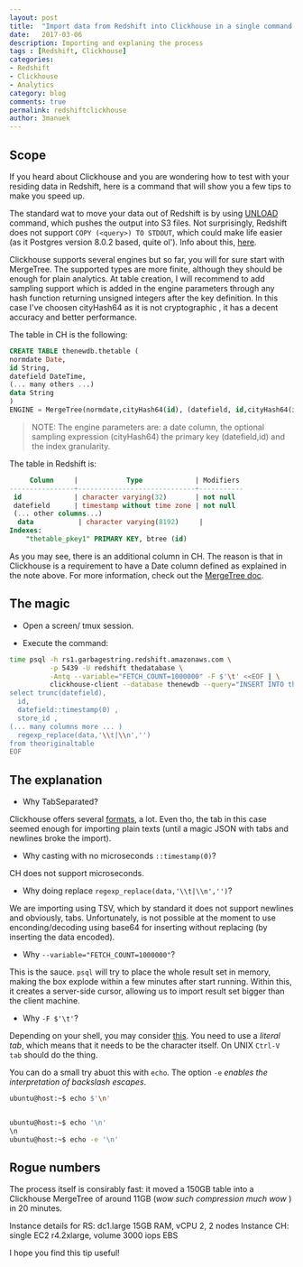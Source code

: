 ```yaml
---
layout: post
title:  "Import data from Redshift into Clickhouse in a single command."
date:   2017-03-06
description: Importing and explaning the process
tags : [Redshift, Clickhouse]
categories:
- Redshift
- Clickhouse
- Analytics
category: blog
comments: true
permalink: redshiftclickhouse
author: 3manuek
---
```



## Scope 

If you heard about Clickhouse and you are wondering how
to test with your residing data in Redshift, here is a command
that will show you a few tips to make you speed up.

The standard wat to move your data out of Redshift is by using [UNLOAD](http://docs.aws.amazon.com/redshift/latest/dg/r_UNLOAD.html) command,
which pushes the output into S3 files. Not surprisingly, Redshift does not support
`COPY (<query>) TO STDOUT`, which could make life easier (as it 
Postgres version 8.0.2 based, quite ol'). Info about this, [here](http://docs.aws.amazon.com/redshift/latest/dg/r_COPY.html).

Clickhouse supports several engines but so far, you will for
sure start with MergeTree. The supported types are more finite,
although they should be enough for plain analytics. At table
creation, I will recommend to add sampling support which is added 
in the engine parameters through any hash function returning unsigned integers after the key definition.
In this case I've choosen cityHash64 as it is not cryptographic 
, it has a decent accuracy and better performance.  

The table in CH is the following:

```sql
CREATE TABLE thenewdb.thetable (
normdate Date,
id String,
datefield DateTime,
(... many others ...)
data String
)
ENGINE = MergeTree(normdate,cityHash64(id), (datefield, id,cityHash64(id)),8192);
```

> NOTE: The engine parameters are: a date column, the optional sampling expression (cityHash64)
> the primary key (datefield,id) and the index granularity.


The table in Redshift is:

```sql
     Column     |            Type             | Modifiers
----------------+-----------------------------+-----------
 id             | character varying(32)       | not null
 datefield      | timestamp without time zone | not null
 (... other columns...)
  data           | character varying(8192)     |
Indexes:
    "thetable_pkey1" PRIMARY KEY, btree (id)
```

As you may see, there is an additional column in CH. The reason
is that in Clickhouse is a requirement to have a Date column
defined as explained in the note above. For more information,
check out the [MergeTree doc](https://clickhouse.yandex/reference_en.html#MergeTree).


## The magic

- Open a screen/ tmux session.

- Execute the command:

```bash
time psql -h rs1.garbagestring.redshift.amazonaws.com \
          -p 5439 -U redshift thedatabase \
          -Antq --variable="FETCH_COUNT=1000000" -F $'\t' <<EOF | \
          clickhouse-client --database thenewdb --query="INSERT INTO thenewdb.thetable FORMAT TabSeparated"
select trunc(datefield),
  id,
  datefield::timestamp(0) ,
  store_id ,
(... many columns more ... )
  regexp_replace(data,'\\t|\\n','') 
from theoriginaltable
EOF
```

## The explanation


- Why TabSeparated?

Clickhouse offers several [formats](https://clickhouse.yandex/reference_en.html#Formats), a lot.
Even tho, the tab in this case seemed enough for importing plain
texts (until a magic JSON with tabs and newlines broke the import).

- Why casting with no microseconds `::timestamp(0)`?

CH does not support microseconds.  

- Why doing replace `regexp_replace(data,'\\t|\\n','')`?

We are importing using TSV, which by standard it does not
support newlines and obviously, tabs. Unfortunately, is 
not possible at the moment to use enconding/decoding using
base64 for inserting without replacing (by inserting the
data encoded). 

- Why `--variable="FETCH_COUNT=1000000"`?

This is the sauce. `psql` will try to place the whole result
set in memory, making the box explode within a few minutes
after start running. Within this, it creates a server-side cursor, allowing us to import result set bigger than the client
machine.

- Why `-F $'\t'`?

Depending on your shell, you may consider [this](https://www.postgresql.org/message-id/455C54FE.5090902@numerixtechnology.de). You need to use a _literal tab_, 
which means that it needs to be the character itself. On UNIX
`Ctrl-V tab` should do the thing.

You can do a small try abuot this with `echo`. The option `-e`
_enables the interpretation of backslash escapes_.


```bash
ubuntu@host:~$ echo $'\n'


ubuntu@host:~$ echo '\n'
\n
ubuntu@host:~$ echo -e '\n'


```

## Rogue numbers

The process itself is consirably fast: it moved a 150GB
table into a Clickhouse MergeTree of around 11GB (_wow
such compression much wow_ ) in 20 minutes. 

Instance details for RS: dc1.large 15GB RAM, vCPU 2, 2 nodes
Instance CH: single EC2 r4.2xlarge, volume 3000 iops EBS

I hope you find this tip  useful!

